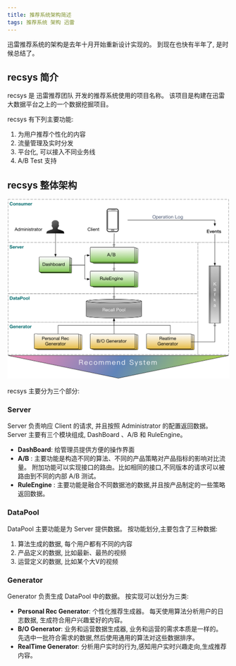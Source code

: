 ```yaml
---
title: 推荐系统架构简述
tags: 推荐系统 架构 迅雷
---
```



迅雷推荐系统的架构是去年十月开始重新设计实现的。
到现在也快有半年了, 是时候总结了。

<!--more-->


## recsys 简介

recsys 是 迅雷推荐团队 开发的推荐系统使用的项目名称。
该项目是构建在迅雷大数据平台之上的一个数据挖掘项目。

recsys 有下列主要功能:

1. 为用户推荐个性化的内容
2. 流量管理及实时分发
3. 平台化, 可以接入不同业务线
4. A/B Test 支持


## recsys 整体架构

![整体架构](/assets/img/blog/recsys/architecture-1.png)

recsys 主要分为三个部分:

### Server

Server 负责响应 Client 的请求, 并且按照 Administrator 的配置返回数据。
Server 主要有三个模块组成,  DashBoard 、A/B 和 RuleEngine。

- **DashBoard**: 给管理员提供方便的操作界面
- **A/B** : 主要功能是构造不同的算法、不同的产品策略对产品指标的影响对比流量。
附加功能可以实现接口的路由。比如相同的接口,不同版本的请求可以被
路由到不同的内部 A/B 测试。
- **RuleEngine** : 主要功能是融合不同数据池的数据,并且按产品制定的一些策略
返回数据。


### DataPool

DataPool 主要功能是为 Server 提供数据。
按功能划分,主要包含了三种数据:

1. 算法生成的数据, 每个用户都有不同的内容
2. 产品定义的数据, 比如最新、最热的视频
3. 运营定义的数据, 比如某个大V的视频


### Generator

Generator 负责生成 DataPool 中的数据。
按实现可以划分为三类:

- **Personal Rec Generator**: 个性化推荐生成器。
每天使用算法分析用户的日志数据, 生成符合用户兴趣爱好的内容。
- **B/O Generator**:
业务和运营数据生成器, 业务和运营的需求本质是一样的。
先选中一批符合需求的数据,然后使用通用的算法对这些数据排序。
- **RealTime Generator**:
分析用户实时的行为,感知用户实时兴趣走向,生成推荐内容。
